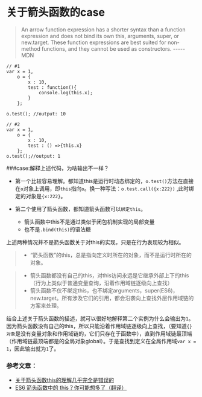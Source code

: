 # 关于箭头函数的case
>An arrow function expression has a shorter syntax than a function expression and does not bind its own this, arguments, super, or new.target. These function expressions are best suited for non-method functions, and they cannot be used as constructors.  -----MDN


```
// #1
var x = 1,    o = {        x : 10,        test : function(){            console.log(this.x);        }    };o.test(); //output: 10// #2var x = 1,    o = {        x : 10,        test : () =>{this.x}    };o.test();//output: 1
```
###case:解释上述代码，为啥输出不一样？
- 第一个比较容易理解。都知道this是运行时动态绑定的，`o.test()`方法在直接在`o`对象上调用，即`this`指向`o`。换一种写法：`o.test.call({x:222})` ,此时绑定的对象是`{x:222}`。

- 第二个使用了箭头函数，都知道箭头函数可以`绑定this`。
	- 箭头函数中this不是通过类似于闭包机制实现的局部变量
	- 也不是`.bind(this)`的语法糖
	
上述两种情况并不是箭头函数关于对this的实现，只是在行为表现较为相似。

>- “箭头函数”的this，总是指向定义时所在的对象，而不是运行时所在的对象。

>- 箭头函数都没有自己的this，对this访问永远是它继承外部上下的this（行为上类似于普通变量查询，沿着作用域链逐级向上查找）
>- 箭头函数不仅不绑定this，也不绑定arguments，super(ES6)，new.target。所有涉及它们的引用，都会沿袭向上查找外层作用域链的方案来处理。

结合上述关于箭头函数的描述，就可以很好地解释第二个实例为什么会输出为`1`。
因为箭头函数没有自己的this，所以只能沿着作用域链逐级向上查找，（要知道`{}对象`是没有变量对象和作用域链的，它们只存在于函数中），直到作用域链最顶端（作用域链最顶端都是的全局对象global）。于是查找到定义在全局作用域`var x = 1`，因此输出就为`1`了。

### 参考文章：
- [关于箭头函数this的理解几乎完全是错误的](https://github.com/ruanyf/es6tutorial/issues/150)
- [ES6 箭头函数中的 this？你可能想多了（翻译）](http://www.cnblogs.com/vajoy/p/4902935.html)